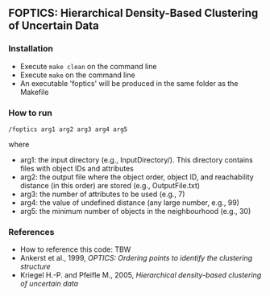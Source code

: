 ## FOPTICS: Hierarchical Density-Based Clustering of Uncertain Data

### Installation

- Execute `make clean` on the command line
- Execute `make` on the command line
- An executable 'foptics' will be produced in the same folder as the Makefile

### How to run 

`/foptics arg1 arg2 arg3 arg4 arg5`

where

- arg1: the input directory (e.g., InputDirectory/). This directory contains files with object IDs and attributes
- arg2: the output file where the object order, object ID, and reachability distance (in this order) are stored (e.g., OutputFile.txt)
- arg3: the number of attributes to be used (e.g., 7)
- arg4: the value of undefined distance (any large number, e.g., 99)
- arg5: the minimum number of objects in the neighbourhood (e.g., 30)

### References

- How to reference this code: TBW
- Ankerst et al., 1999, *OPTICS: Ordering points to identify the clustering structure*
- Kriegel H.-P. and Pfeifle M., 2005, *Hierarchical density-based clustering of uncertain data*
